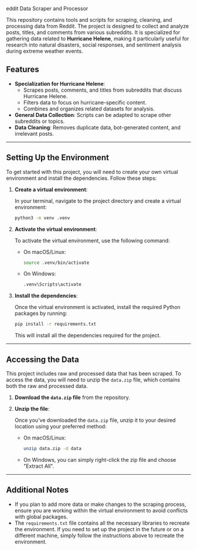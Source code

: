 eddit Data Scraper and Processor

This repository contains tools and scripts for scraping, cleaning, and processing data from Reddit. The project is designed to collect and analyze posts, titles, and comments from various subreddits. It is specialized for gathering data related to **Hurricane Helene**, making it particularly useful for research into natural disasters, social responses, and sentiment analysis during extreme weather events.

## Features
- **Specialization for Hurricane Helene**:
  - Scrapes posts, comments, and titles from subreddits that discuss Hurricane Helene.
  - Filters data to focus on hurricane-specific content.
  - Combines and organizes related datasets for analysis.
- **General Data Collection**: Scripts can be adapted to scrape other subreddits or topics.
- **Data Cleaning**: Removes duplicate data, bot-generated content, and irrelevant posts.

---

## Setting Up the Environment

To get started with this project, you will need to create your own virtual environment and install the dependencies. Follow these steps:

1. **Create a virtual environment**:
   
   In your terminal, navigate to the project directory and create a virtual environment:
   
   ```bash
   python3 -m venv .venv
   ```

2. **Activate the virtual environment**:
   
   To activate the virtual environment, use the following command:
   
   - On macOS/Linux:
     ```bash
     source .venv/bin/activate
     ```
   - On Windows:
     ```bash
     .venv\Scripts\activate
     ```

3. **Install the dependencies**:
   
   Once the virtual environment is activated, install the required Python packages by running:
   
   ```bash
   pip install -r requirements.txt
   ```

   This will install all the dependencies required for the project.

---

## Accessing the Data

This project includes raw and processed data that has been scraped. To access the data, you will need to unzip the `data.zip` file, which contains both the raw and processed data.

1. **Download the `data.zip` file** from the repository.

2. **Unzip the file**:
   
   Once you've downloaded the `data.zip` file, unzip it to your desired location using your preferred method:
   
   - On macOS/Linux:
     ```bash
     unzip data.zip -d data
     ```
   - On Windows, you can simply right-click the zip file and choose "Extract All".

---

## Additional Notes

- If you plan to add more data or make changes to the scraping process, ensure you are working within the virtual environment to avoid conflicts with global packages.
- The `requirements.txt` file contains all the necessary libraries to recreate the environment. If you need to set up the project in the future or on a different machine, simply follow the instructions above to recreate the environment.
